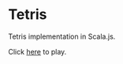 # Tetris

Tetris implementation in Scala.js.

Click [here](http://htmlpreview.github.com/?https://github.com/AhmadIssa0/Tetris/blob/master/index.html) to play.
